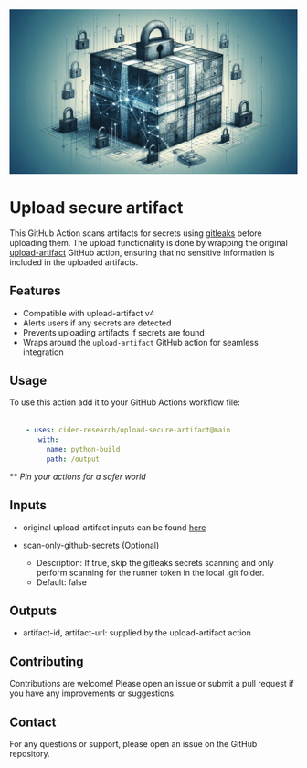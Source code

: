 <img src="logo-artifact.jpeg"> 


# Upload secure artifact

This GitHub Action scans artifacts for secrets using [gitleaks](https://github.com/gitleaks/gitleaks) before uploading them. The upload functionality is done by wrapping the original [upload-artifact](https://github.com/actions/upload-artifact) GitHub action, ensuring that no sensitive information is included in the uploaded artifacts.

## Features

- Compatible with upload-artifact v4
- Alerts users if any secrets are detected
- Prevents uploading artifacts if secrets are found
- Wraps around the `upload-artifact` GitHub action for seamless integration

## Usage

To use this action add it to your GitHub Actions workflow file:

```yaml

    - uses: cider-research/upload-secure-artifact@main
       with:
         name: python-build
     	 path: /output

```

** _Pin your actions for a safer world_

## Inputs

- original upload-artifact inputs can be found [here](https://github.com/actions/upload-artifact?tab=readme-ov-file#inputs)

- scan-only-github-secrets (Optional)

	-	Description: If true, skip the gitleaks secrets scanning and only perform scanning for the runner token in the local .git folder.
	-	Default: false

## Outputs

-  artifact-id, artifact-url: supplied by the upload-artifact action


## Contributing

  Contributions are welcome! Please open an issue or submit a pull request if you have any improvements or suggestions.

## Contact

  For any questions or support, please open an issue on the GitHub repository.
